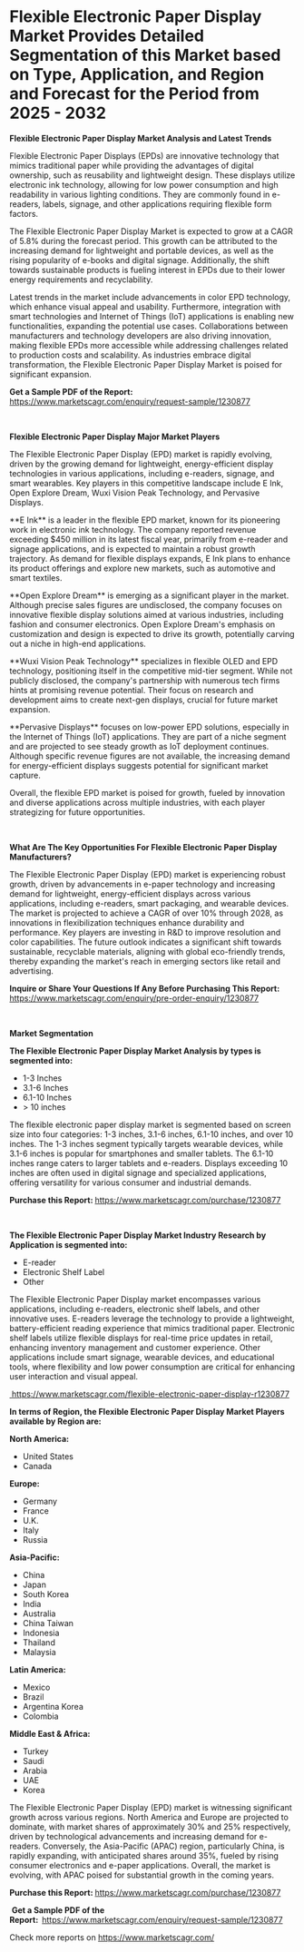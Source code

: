 <p><h1>Flexible Electronic Paper Display Market Provides Detailed Segmentation of this Market based on Type, Application, and Region and Forecast for the Period from 2025 - 2032</h1></p><p><strong>Flexible Electronic Paper Display Market Analysis and Latest Trends</strong></p>
<p><p>Flexible Electronic Paper Displays (EPDs) are innovative technology that mimics traditional paper while providing the advantages of digital ownership, such as reusability and lightweight design. These displays utilize electronic ink technology, allowing for low power consumption and high readability in various lighting conditions. They are commonly found in e-readers, labels, signage, and other applications requiring flexible form factors.</p><p>The Flexible Electronic Paper Display Market is expected to grow at a CAGR of 5.8% during the forecast period. This growth can be attributed to the increasing demand for lightweight and portable devices, as well as the rising popularity of e-books and digital signage. Additionally, the shift towards sustainable products is fueling interest in EPDs due to their lower energy requirements and recyclability.</p><p>Latest trends in the market include advancements in color EPD technology, which enhance visual appeal and usability. Furthermore, integration with smart technologies and Internet of Things (IoT) applications is enabling new functionalities, expanding the potential use cases. Collaborations between manufacturers and technology developers are also driving innovation, making flexible EPDs more accessible while addressing challenges related to production costs and scalability. As industries embrace digital transformation, the Flexible Electronic Paper Display Market is poised for significant expansion.</p></p>
<p><strong>Get a Sample PDF of the Report:&nbsp;</strong> <a href="https://www.marketscagr.com/enquiry/request-sample/1230877?utm_campaign=3249&utm_medium=2&utm_source=Github&utm_content=ia&utm_term=06042025&utm_id=flexible-electronic-paper-display">https://www.marketscagr.com/enquiry/request-sample/1230877</a></p>
<p>&nbsp;</p>
<p><strong>Flexible Electronic Paper Display Major Market Players</strong></p>
<p><p>The Flexible Electronic Paper Display (EPD) market is rapidly evolving, driven by the growing demand for lightweight, energy-efficient display technologies in various applications, including e-readers, signage, and smart wearables. Key players in this competitive landscape include E Ink, Open Explore Dream, Wuxi Vision Peak Technology, and Pervasive Displays.</p><p>**E Ink** is a leader in the flexible EPD market, known for its pioneering work in electronic ink technology. The company reported revenue exceeding $450 million in its latest fiscal year, primarily from e-reader and signage applications, and is expected to maintain a robust growth trajectory. As demand for flexible displays expands, E Ink plans to enhance its product offerings and explore new markets, such as automotive and smart textiles.</p><p>**Open Explore Dream** is emerging as a significant player in the market. Although precise sales figures are undisclosed, the company focuses on innovative flexible display solutions aimed at various industries, including fashion and consumer electronics. Open Explore Dream's emphasis on customization and design is expected to drive its growth, potentially carving out a niche in high-end applications.</p><p>**Wuxi Vision Peak Technology** specializes in flexible OLED and EPD technology, positioning itself in the competitive mid-tier segment. While not publicly disclosed, the company's partnership with numerous tech firms hints at promising revenue potential. Their focus on research and development aims to create next-gen displays, crucial for future market expansion.</p><p>**Pervasive Displays** focuses on low-power EPD solutions, especially in the Internet of Things (IoT) applications. They are part of a niche segment and are projected to see steady growth as IoT deployment continues. Although specific revenue figures are not available, the increasing demand for energy-efficient displays suggests potential for significant market capture.</p><p>Overall, the flexible EPD market is poised for growth, fueled by innovation and diverse applications across multiple industries, with each player strategizing for future opportunities.</p></p>
<p>&nbsp;</p>
<p><strong>What Are The Key Opportunities For Flexible Electronic Paper Display Manufacturers?</strong></p>
<p><p>The Flexible Electronic Paper Display (EPD) market is experiencing robust growth, driven by advancements in e-paper technology and increasing demand for lightweight, energy-efficient displays across various applications, including e-readers, smart packaging, and wearable devices. The market is projected to achieve a CAGR of over 10% through 2028, as innovations in flexibilization techniques enhance durability and performance. Key players are investing in R&D to improve resolution and color capabilities. The future outlook indicates a significant shift towards sustainable, recyclable materials, aligning with global eco-friendly trends, thereby expanding the market's reach in emerging sectors like retail and advertising.</p></p>
<p><strong>Inquire or Share Your Questions If Any Before Purchasing This Report:</strong> <a href="https://www.marketscagr.com/enquiry/pre-order-enquiry/1230877?utm_campaign=3249&utm_medium=2&utm_source=Github&utm_content=ia&utm_term=06042025&utm_id=flexible-electronic-paper-display">https://www.marketscagr.com/enquiry/pre-order-enquiry/1230877</a></p>
<p>&nbsp;</p>
<p><strong>Market Segmentation</strong></p>
<p><strong>The Flexible Electronic Paper Display Market Analysis by types is segmented into:</strong></p>
<p><ul><li>1-3 Inches</li><li>3.1-6 Inches</li><li>6.1-10 Inches</li><li>> 10 inches</li></ul></p>
<p><p>The flexible electronic paper display market is segmented based on screen size into four categories: 1-3 inches, 3.1-6 inches, 6.1-10 inches, and over 10 inches. The 1-3 inches segment typically targets wearable devices, while 3.1-6 inches is popular for smartphones and smaller tablets. The 6.1-10 inches range caters to larger tablets and e-readers. Displays exceeding 10 inches are often used in digital signage and specialized applications, offering versatility for various consumer and industrial demands.</p></p>
<p><strong>Purchase this Report:&nbsp;</strong><a href="https://www.marketscagr.com/purchase/1230877?utm_campaign=3249&utm_medium=2&utm_source=Github&utm_content=ia&utm_term=06042025&utm_id=flexible-electronic-paper-display">https://www.marketscagr.com/purchase/1230877</a></p>
<p>&nbsp;</p>
<p><strong>The Flexible Electronic Paper Display Market Industry Research by Application is segmented into:</strong></p>
<p><ul><li>E-reader</li><li>Electronic Shelf Label</li><li>Other</li></ul></p>
<p><p>The Flexible Electronic Paper Display market encompasses various applications, including e-readers, electronic shelf labels, and other innovative uses. E-readers leverage the technology to provide a lightweight, battery-efficient reading experience that mimics traditional paper. Electronic shelf labels utilize flexible displays for real-time price updates in retail, enhancing inventory management and customer experience. Other applications include smart signage, wearable devices, and educational tools, where flexibility and low power consumption are critical for enhancing user interaction and visual appeal.</p></p>
<p><a href="https://www.marketscagr.com/flexible-electronic-paper-display-r1230877?utm_campaign=3249&utm_medium=2&utm_source=Github&utm_content=ia&utm_term=06042025&utm_id=flexible-electronic-paper-display">&nbsp;https://www.marketscagr.com/flexible-electronic-paper-display-r1230877</a></p>
<p><strong>In terms of Region, the Flexible Electronic Paper Display Market Players available by Region are:</strong></p>
<p>
    <p> <strong> North America: </strong>
        <ul>
            <li>United States</li>
            <li>Canada</li>
        </ul>
        </p> 
    <p> <strong> Europe: </strong>
        <ul>
            <li>Germany</li>
            <li>France</li>
            <li>U.K.</li>
            <li>Italy</li>
            <li>Russia</li>
        </ul>
        </p> 
    <p> <strong> Asia-Pacific: </strong>
        <ul>
            <li>China</li>
            <li>Japan</li>
            <li>South Korea</li>
            <li>India</li>
            <li>Australia</li>
            <li>China Taiwan</li>
            <li>Indonesia</li>
            <li>Thailand</li>
            <li>Malaysia</li>
        </ul>
        </p> 
    <p> <strong> Latin America: </strong>
        <ul>
            <li>Mexico</li>
            <li>Brazil</li>
            <li>Argentina Korea</li>
            <li>Colombia</li>
        </ul>
        </p> 
    <p> <strong> Middle East & Africa: </strong>
        <ul>
            <li>Turkey</li>
            <li>Saudi</li>
            <li>Arabia</li>
            <li>UAE</li>
            <li>Korea</li>
        </ul>
    </p>
    </p>
<p><p>The Flexible Electronic Paper Display (EPD) market is witnessing significant growth across various regions. North America and Europe are projected to dominate, with market shares of approximately 30% and 25% respectively, driven by technological advancements and increasing demand for e-readers. Conversely, the Asia-Pacific (APAC) region, particularly China, is rapidly expanding, with anticipated shares around 35%, fueled by rising consumer electronics and e-paper applications. Overall, the market is evolving, with APAC poised for substantial growth in the coming years.</p></p>
<p><strong>Purchase this Report: </strong><a href="https://www.marketscagr.com/purchase/1230877?utm_campaign=3249&utm_medium=2&utm_source=Github&utm_content=ia&utm_term=06042025&utm_id=flexible-electronic-paper-display">https://www.marketscagr.com/purchase/1230877</a></p>
<p>&nbsp;<strong>Get a Sample PDF of the Report:&nbsp;&nbsp;</strong><a href="https://www.marketscagr.com/enquiry/request-sample/1230877?utm_campaign=3249&utm_medium=2&utm_source=Github&utm_content=ia&utm_term=06042025&utm_id=flexible-electronic-paper-display">https://www.marketscagr.com/enquiry/request-sample/1230877</a></p>
<p><strong></strong></p>
<p>Check more reports on <a href="https://www.marketscagr.com/?utm_campaign=3249&utm_medium=2&utm_source=Github&utm_content=ia&utm_term=06042025&utm_id=flexible-electronic-paper-display">https://www.marketscagr.com/</a></p>